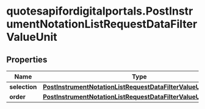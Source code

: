 # quotesapifordigitalportals.PostInstrumentNotationListRequestDataFilterValueUnit

## Properties

Name | Type | Description | Notes
------------ | ------------- | ------------- | -------------
**selection** | [**PostInstrumentNotationListRequestDataFilterValueUnitSelection**](PostInstrumentNotationListRequestDataFilterValueUnitSelection.md) |  | [optional] 
**order** | [**PostInstrumentNotationListRequestDataFilterValueUnitOrder**](PostInstrumentNotationListRequestDataFilterValueUnitOrder.md) |  | [optional] 


